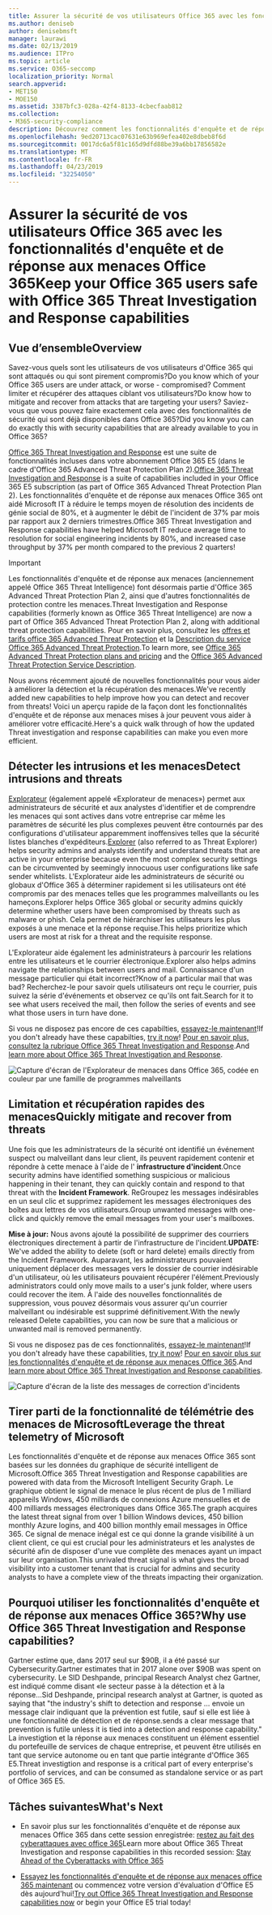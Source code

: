 ```yaml
---
title: Assurer la sécurité de vos utilisateurs Office 365 avec les fonctionnalités d'enquête et de réponse aux menaces Office 365
ms.author: deniseb
author: denisebmsft
manager: laurawi
ms.date: 02/13/2019
ms.audience: ITPro
ms.topic: article
ms.service: O365-seccomp
localization_priority: Normal
search.appverid:
- MET150
- MOE150
ms.assetid: 3387bfc3-028a-42f4-8133-4cbecfaab812
ms.collection:
- M365-security-compliance
description: Découvrez comment les fonctionnalités d'enquête et de réponse aux menaces Office 365 peuvent aider votre organisation à détecter les intrusions et les menaces, ainsi qu'à limiter et récupérer rapidement les menaces.
ms.openlocfilehash: 9ed20713cac07631e63b969efea402e8dbeb8f6d
ms.sourcegitcommit: 0017dc6a5f81c165d9dfd88be39a6bb17856582e
ms.translationtype: MT
ms.contentlocale: fr-FR
ms.lasthandoff: 04/23/2019
ms.locfileid: "32254050"
---
```

# <a name="keep-your-office-365-users-safe-with-office-365-threat-investigation-and-response-capabilities"></a><span data-ttu-id="26ef4-103">Assurer la sécurité de vos utilisateurs Office 365 avec les fonctionnalités d'enquête et de réponse aux menaces Office 365</span><span class="sxs-lookup"><span data-stu-id="26ef4-103">Keep your Office 365 users safe with Office 365 Threat Investigation and Response capabilities</span></span>

## <a name="overview"></a><span data-ttu-id="26ef4-104">Vue d’ensemble</span><span class="sxs-lookup"><span data-stu-id="26ef4-104">Overview</span></span>

<span data-ttu-id="26ef4-105">Savez-vous quels sont les utilisateurs de vos utilisateurs d'Office 365 qui sont attaqués ou qui sont pirement compromis?</span><span class="sxs-lookup"><span data-stu-id="26ef4-105">Do you know which of your Office 365 users are under attack, or worse - compromised?</span></span> <span data-ttu-id="26ef4-106">Comment limiter et récupérer des attaques ciblant vos utilisateurs?</span><span class="sxs-lookup"><span data-stu-id="26ef4-106">Do know how to mitigate and recover from attacks that are targeting your users?</span></span> <span data-ttu-id="26ef4-107">Saviez-vous que vous pouvez faire exactement cela avec des fonctionnalités de sécurité qui sont déjà disponibles dans Office 365?</span><span class="sxs-lookup"><span data-stu-id="26ef4-107">Did you know you can do exactly this with security capabilities that are already available to you in Office 365?</span></span> 
  
<span data-ttu-id="26ef4-108">[Office 365 Threat Investigation and Response](office-365-ti.md) est une suite de fonctionnalités incluses dans votre abonnement Office 365 E5 (dans le cadre d'Office 365 Advanced Threat Protection Plan 2).</span><span class="sxs-lookup"><span data-stu-id="26ef4-108">[Office 365 Threat Investigation and Response](office-365-ti.md) is a suite of capabilities included in your Office 365 E5 subscription (as part of Office 365 Advanced Threat Protection Plan 2).</span></span> <span data-ttu-id="26ef4-109">Les fonctionnalités d'enquête et de réponse aux menaces Office 365 ont aidé Microsoft IT à réduire le temps moyen de résolution des incidents de génie social de 80%, et à augmenter le débit de l'incident de 37% par mois par rapport aux 2 derniers trimestres.</span><span class="sxs-lookup"><span data-stu-id="26ef4-109">Office 365 Threat Investigation and Response capabilities have helped Microsoft IT reduce average time to resolution for social engineering incidents by 80%, and increased case throughput by 37% per month compared to the previous 2 quarters!</span></span> 

> [!IMPORTANT]
> <span data-ttu-id="26ef4-110">Les fonctionnalités d'enquête et de réponse aux menaces (anciennement appelé Office 365 Threat Intelligence) font désormais partie d'Office 365 Advanced Threat Protection Plan 2, ainsi que d'autres fonctionnalités de protection contre les menaces.</span><span class="sxs-lookup"><span data-stu-id="26ef4-110">Threat Investigation and Response capabilities (formerly known as Office 365 Threat Intelligence) are now a part of Office 365 Advanced Threat Protection Plan 2, along with additional threat protection capabilities.</span></span> <span data-ttu-id="26ef4-111">Pour en savoir plus, consultez les [offres et tarifs office 365 Advanced Threat Protection](https://products.office.com/exchange/advance-threat-protection) et la [Description du service Office 365 Advanced Threat Protection](https://docs.microsoft.com/office365/servicedescriptions/office-365-advanced-threat-protection-service-description).</span><span class="sxs-lookup"><span data-stu-id="26ef4-111">To learn more, see [Office 365 Advanced Threat Protection plans and pricing](https://products.office.com/exchange/advance-threat-protection) and the [Office 365 Advanced Threat Protection Service Description](https://docs.microsoft.com/office365/servicedescriptions/office-365-advanced-threat-protection-service-description).</span></span>
  
<span data-ttu-id="26ef4-112">Nous avons récemment ajouté de nouvelles fonctionnalités pour vous aider à améliorer la détection et la récupération des menaces.</span><span class="sxs-lookup"><span data-stu-id="26ef4-112">We've recently added new capabilities to help improve how you can detect and recover from threats!</span></span> <span data-ttu-id="26ef4-113">Voici un aperçu rapide de la façon dont les fonctionnalités d'enquête et de réponse aux menaces mises à jour peuvent vous aider à améliorer votre efficacité.</span><span class="sxs-lookup"><span data-stu-id="26ef4-113">Here's a quick walk through of how the updated Threat investigation and response capabilities can make you even more efficient.</span></span>
  
## <a name="detect-intrusions-and-threats"></a><span data-ttu-id="26ef4-114">Détecter les intrusions et les menaces</span><span class="sxs-lookup"><span data-stu-id="26ef4-114">Detect intrusions and threats</span></span>

<span data-ttu-id="26ef4-115">[Explorateur](use-explorer-in-security-and-compliance.md) (également appelé «Explorateur de menaces») permet aux administrateurs de sécurité et aux analystes d'identifier et de comprendre les menaces qui sont actives dans votre entreprise car même les paramètres de sécurité les plus complexes peuvent être contournés par des configurations d'utilisateur apparemment inoffensives telles que la sécurité listes blanches d'expéditeurs.</span><span class="sxs-lookup"><span data-stu-id="26ef4-115">[Explorer](use-explorer-in-security-and-compliance.md) (also referred to as Threat Explorer) helps security admins and analysts identify and understand threats that are active in your enterprise because even the most complex security settings can be circumvented by seemingly innocuous user configurations like safe sender whitelists.</span></span> <span data-ttu-id="26ef4-116">L'Explorateur aide les administrateurs de sécurité ou globaux d'Office 365 à déterminer rapidement si les utilisateurs ont été compromis par des menaces telles que les programmes malveillants ou les hameçons.</span><span class="sxs-lookup"><span data-stu-id="26ef4-116">Explorer helps Office 365 global or security admins quickly determine whether users have been compromised by threats such as malware or phish.</span></span> <span data-ttu-id="26ef4-117">Cela permet de hiérarchiser les utilisateurs les plus exposés à une menace et la réponse requise.</span><span class="sxs-lookup"><span data-stu-id="26ef4-117">This helps prioritize which users are most at risk for a threat and the requisite response.</span></span> 
  
<span data-ttu-id="26ef4-118">L'Explorateur aide également les administrateurs à parcourir les relations entre les utilisateurs et le courrier électronique.</span><span class="sxs-lookup"><span data-stu-id="26ef4-118">Explorer also helps admins navigate the relationships between users and mail.</span></span> <span data-ttu-id="26ef4-119">Connaissance d'un message particulier qui était incorrect?</span><span class="sxs-lookup"><span data-stu-id="26ef4-119">Know of a particular mail that was bad?</span></span> <span data-ttu-id="26ef4-120">Recherchez-le pour savoir quels utilisateurs ont reçu le courrier, puis suivez la série d'événements et observez ce qu'ils ont fait.</span><span class="sxs-lookup"><span data-stu-id="26ef4-120">Search for it to see what users received the mail, then follow the series of events and see what those users in turn have done.</span></span>

<span data-ttu-id="26ef4-121">Si vous ne disposez pas encore de ces capabilties, [essayez-le maintenant](https://aka.ms/tryo365threatintel3)!</span><span class="sxs-lookup"><span data-stu-id="26ef4-121">If you don't already have these capabilties, [try it now](https://aka.ms/tryo365threatintel3)!</span></span> <span data-ttu-id="26ef4-122">[Pour en savoir plus, consultez la rubrique Office 365 Threat Investigation and Response](https://aka.ms/readmoreabouto365threatintel).</span><span class="sxs-lookup"><span data-stu-id="26ef4-122">And [learn more about Office 365 Threat Investigation and Response](https://aka.ms/readmoreabouto365threatintel).</span></span>
  
![Capture d'écran de l'Explorateur de menaces dans Office 365, codée en couleur par une famille de programmes malveillants](media/591338dd-252a-437d-b5f2-87aa42e74b0c.png)
  
## <a name="quickly-mitigate-and-recover-from-threats"></a><span data-ttu-id="26ef4-124">Limitation et récupération rapides des menaces</span><span class="sxs-lookup"><span data-stu-id="26ef4-124">Quickly mitigate and recover from threats</span></span>

<span data-ttu-id="26ef4-125">Une fois que les administrateurs de la sécurité ont identifié un événement suspect ou malveillant dans leur client, ils peuvent rapidement contenir et répondre à cette menace à l'aide de l' **infrastructure d'incident**.</span><span class="sxs-lookup"><span data-stu-id="26ef4-125">Once security admins have identified something suspicious or malicious happening in their tenant, they can quickly contain and respond to that threat with the **Incident Framework**.</span></span> <span data-ttu-id="26ef4-126">ReGroupez les messages indésirables en un seul clic et supprimez rapidement les messages électroniques des boîtes aux lettres de vos utilisateurs.</span><span class="sxs-lookup"><span data-stu-id="26ef4-126">Group unwanted messages with one-click and quickly remove the email messages from your user's mailboxes.</span></span> 
  
 <span data-ttu-id="26ef4-127">**Mise à jour:** Nous avons ajouté la possibilité de supprimer des courriers électroniques directement à partir de l'infrastructure de l'incident.</span><span class="sxs-lookup"><span data-stu-id="26ef4-127">**UPDATE:** We've added the ability to delete (soft or hard delete) emails directly from the Incident Framework.</span></span> <span data-ttu-id="26ef4-128">Auparavant, les administrateurs pouvaient uniquement déplacer des messages vers le dossier de courrier indésirable d'un utilisateur, où les utilisateurs pouvaient récupérer l'élément.</span><span class="sxs-lookup"><span data-stu-id="26ef4-128">Previously administrators could only move mails to a user's junk folder, where users could recover the item.</span></span> <span data-ttu-id="26ef4-129">À l'aide des nouvelles fonctionnalités de suppression, vous pouvez désormais vous assurer qu'un courrier malveillant ou indésirable est supprimé définitivement.</span><span class="sxs-lookup"><span data-stu-id="26ef4-129">With the newly released Delete capabilities, you can now be sure that a malicious or unwanted mail is removed permanently.</span></span> 
  
<span data-ttu-id="26ef4-130">Si vous ne disposez pas de ces fonctionnalités, [essayez-le maintenant](https://aka.ms/tryo365threatintel3)!</span><span class="sxs-lookup"><span data-stu-id="26ef4-130">If you don't already have these capabilities, [try it now](https://aka.ms/tryo365threatintel3)!</span></span> <span data-ttu-id="26ef4-131">[Pour en savoir plus sur les fonctionnalités d'enquête et de réponse aux menaces Office 365](https://aka.ms/readmoreabouto365threatintel).</span><span class="sxs-lookup"><span data-stu-id="26ef4-131">And [learn more about Office 365 Threat Investigation and Response capabilities](https://aka.ms/readmoreabouto365threatintel).</span></span>
  
![Capture d'écran de la liste des messages de correction d'incidents](media/9d8452d3-d8d2-4b26-81f9-76396e08dd17.png)
  
## <a name="leverage-the-threat-telemetry-of-microsoft"></a><span data-ttu-id="26ef4-133">Tirer parti de la fonctionnalité de télémétrie des menaces de Microsoft</span><span class="sxs-lookup"><span data-stu-id="26ef4-133">Leverage the threat telemetry of Microsoft</span></span>

<span data-ttu-id="26ef4-134">Les fonctionnalités d'enquête et de réponse aux menaces Office 365 sont basées sur les données du graphique de sécurité intelligent de Microsoft.</span><span class="sxs-lookup"><span data-stu-id="26ef4-134">Office 365 Threat Investigation and Response capabilities are powered with data from the Microsoft Intelligent Security Graph.</span></span> <span data-ttu-id="26ef4-135">Le graphique obtient le signal de menace le plus récent de plus de 1 milliard appareils Windows, 450 milliards de connexions Azure mensuelles et de 400 milliards messages électroniques dans Office 365.</span><span class="sxs-lookup"><span data-stu-id="26ef4-135">The graph acquires the latest threat signal from over 1 billion Windows devices, 450 billion monthly Azure logins, and 400 billion monthly email messages in Office 365.</span></span> <span data-ttu-id="26ef4-136">Ce signal de menace inégal est ce qui donne la grande visibilité à un client client, ce qui est crucial pour les administrateurs et les analystes de sécurité afin de disposer d'une vue complète des menaces ayant un impact sur leur organisation.</span><span class="sxs-lookup"><span data-stu-id="26ef4-136">This unrivaled threat signal is what gives the broad visibility into a customer tenant that is crucial for admins and security analysts to have a complete view of the threats impacting their organization.</span></span> 
  
   
## <a name="why-use-office-365-threat-investigation-and-response-capabilities"></a><span data-ttu-id="26ef4-137">Pourquoi utiliser les fonctionnalités d'enquête et de réponse aux menaces Office 365?</span><span class="sxs-lookup"><span data-stu-id="26ef4-137">Why use Office 365 Threat Investigation and Response capabilities?</span></span>

<span data-ttu-id="26ef4-138">Gartner estime que, dans 2017 seul sur $90B, il a été passé sur Cybersecurity.</span><span class="sxs-lookup"><span data-stu-id="26ef4-138">Gartner estimates that in 2017 alone over $90B was spent on cybersecurity.</span></span> <span data-ttu-id="26ef4-139">Le SID Deshpande, principal Research Analyst chez Gartner, est indiqué comme disant «le secteur passe à la détection et à la réponse...</span><span class="sxs-lookup"><span data-stu-id="26ef4-139">Sid Deshpande, principal research analyst at Gartner, is quoted as saying that "the industry's shift to detection and response …</span></span> <span data-ttu-id="26ef4-140">envoie un message clair indiquant que la prévention est futile, sauf si elle est liée à une fonctionnalité de détection et de réponse.</span><span class="sxs-lookup"><span data-stu-id="26ef4-140">sends a clear message that prevention is futile unless it is tied into a detection and response capability."</span></span> <span data-ttu-id="26ef4-141">La investigtion et la réponse aux menaces constituent un élément essentiel du portefeuille de services de chaque entreprise, et peuvent être utilisés en tant que service autonome ou en tant que partie intégrante d'Office 365 E5.</span><span class="sxs-lookup"><span data-stu-id="26ef4-141">Threat investigtion and response is a critical part of every enterprise's portfolio of services, and can be consumed as standalone service or as part of Office 365 E5.</span></span>
  
## <a name="whats-next"></a><span data-ttu-id="26ef4-142">Tâches suivantes</span><span class="sxs-lookup"><span data-stu-id="26ef4-142">What's Next</span></span>

- <span data-ttu-id="26ef4-143">En savoir plus sur les fonctionnalités d'enquête et de réponse aux menaces Office 365 dans cette session enregistrée: [restez au fait des cyberattaques avec office 365](https://myignite.microsoft.com/videos/53723)</span><span class="sxs-lookup"><span data-stu-id="26ef4-143">Learn more about Office 365 Threat Investigation and response capabilities  in this recorded session: [Stay Ahead of the Cyberattacks with Office 365](https://myignite.microsoft.com/videos/53723)</span></span>
    
- <span data-ttu-id="26ef4-144">[Essayez les fonctionnalités d'enquête et de réponse aux menaces office 365 maintenant](https://aka.ms/tryo365threatintel3) ou commencez votre version d'évaluation d'Office E5 dès aujourd'hui!</span><span class="sxs-lookup"><span data-stu-id="26ef4-144">[Try out Office 365 Threat Investigation and Response capabilities now](https://aka.ms/tryo365threatintel3) or begin your Office E5 trial today!</span></span> 
    

